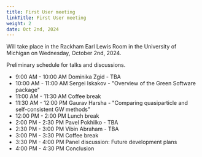 ```yaml
---
title: First User meeting
linkTitle: First User meeting
weight: 2
date: Oct 2nd, 2024
---
```


Will take place in the Rackham Earl Lewis Room in the University of Michigan on
Wednesday, October 2nd, 2024.

<!--more-->

Preliminary schedule for talks and discussions.

<ul>
<li>9:00   AM - 10:00 AM Dominika Zgid - TBA</li>
<li>10:00 AM - 11:00 AM Sergei Iskakov - "Overview of the Green Software package"</li>
<li>11:00 AM - 11:30 AM Coffee break</li>
<li>11:30 AM - 12:00 PM Gaurav Harsha - "Comparing quasiparticle and self-consistent GW methods"</li>
<li>12:00 PM - 2:00 PM Lunch break</li>
<li>2:00 PM - 2:30 PM Pavel Pokhilko - TBA</li>
<li>2:30 PM - 3:00 PM Vibin Abraham - TBA</li>
<li>3:00 PM - 3:30 PM Coffee break</li>
<li>3:30 PM - 4:00 PM Panel discussion: Future development plans</li>
<li>4:00 PM - 4:30 PM Conclusion</li>
</ul>